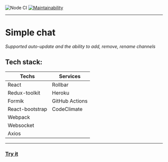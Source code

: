 ![Node CI](https://github.com/sdwayy/frontend-project-lvl4/workflows/Node%20CI/badge.svg?branch=main) [![Maintainability](https://api.codeclimate.com/v1/badges/d946aa4e3cf02f28dbe1/maintainability)](https://codeclimate.com/github/sdwayy/frontend-project-lvl4/maintainability)
***
# Simple chat 
*Supported auto-update and the ability to add, remove, rename channels*
## Tech stack:

Techs  | Services
------------- | -------------
React  | Rollbar
Redux-toolkit  | Heroku
Formik | GitHub Actions
React-bootstrap | CodeClimate
Webpack |
Websocket |
Axios |
***
### [Try it](https://test-chat-for-learning.herokuapp.com/)
